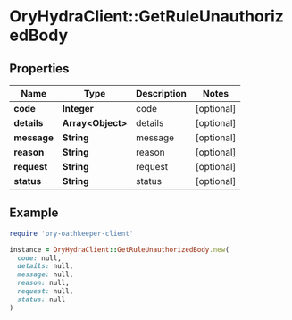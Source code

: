 # OryHydraClient::GetRuleUnauthorizedBody

## Properties

| Name | Type | Description | Notes |
| ---- | ---- | ----------- | ----- |
| **code** | **Integer** | code | [optional] |
| **details** | **Array&lt;Object&gt;** | details | [optional] |
| **message** | **String** | message | [optional] |
| **reason** | **String** | reason | [optional] |
| **request** | **String** | request | [optional] |
| **status** | **String** | status | [optional] |

## Example

```ruby
require 'ory-oathkeeper-client'

instance = OryHydraClient::GetRuleUnauthorizedBody.new(
  code: null,
  details: null,
  message: null,
  reason: null,
  request: null,
  status: null
)
```


